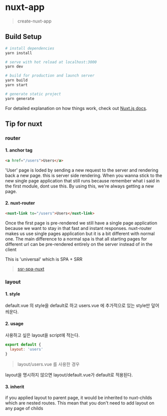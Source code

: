 # nuxt-app

> create-nuxt-app

## Build Setup

```bash
# install dependencies
yarn install

# serve with hot reload at localhost:3000
yarn dev

# build for production and launch server
yarn build
yarn start

# generate static project
yarn generate
```

For detailed explanation on how things work, check out [Nuxt.js docs](https://nuxtjs.org).

## Tip for nuxt

### router

#### 1. anchor tag

```html
<a href="/users">Users</a>
```

'User' page is loded by sending a new request to the server and rendering back a new page. this is server side rendering. When you wanna stick to the new single page application that still runs because remember what i said in the first module, dont use this. By using this, we're always getting a new page.

#### 2. nuxt-router

```html
<nuxt-link to="/users">Users</nuxt-link>
```

Once the first page is pre-rendered we still have a single page application because we want to stay in that fast and instant responses. nuxt-router makes us use single pages application but it is a bit different with normal one. The main difference to a normal spa is that all starting pages for different url can be pre-rendered entirely on the server instead of in the client

This is 'universal' which is SPA + SRR

> [ssr-spa-nuxt](https://medium.com/aha-official/%EC%95%84%ED%95%98-%ED%94%84%EB%A1%A0%ED%8A%B8-%EA%B0%9C%EB%B0%9C%EA%B8%B0-1-spa%EC%99%80-ssr%EC%9D%98-%EC%9E%A5%EB%8B%A8%EC%A0%90-%EA%B7%B8%EB%A6%AC%EA%B3%A0-nuxt-js-cafdc3ac2053)

### layout

#### 1. style

default.vue 의 style을 default로 하고 users.vue 에 추가적으로 있는 style만 덮어씌운다.

#### 2. usage

사용하고 싶은 layout을 script에 적는다.

```js
export default {
  layout: 'users'
}
```

> layout/users.vue 를 사용한 경우

layout을 명시하지 않으면 layout/default.vue가 default로 적용된다.

#### 3. inherit

if you applied layout to parent page, it would be inherited to nuxt-childs which are nested routes. This mean that you don't need to add layout on any page of childs
